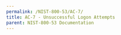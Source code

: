 ```yaml
---
permalink: /NIST-800-53/AC-7/
title: AC-7 - Unsuccessful Logon Attempts
parent: NIST-800-53 Documentation
---
```

